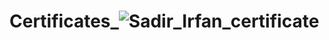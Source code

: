 # Certificates_![Sadir_Irfan_certificate](https://github.com/Sadir25/Certificates_/assets/93542008/429f54bc-9f1b-4ec5-8943-00b0bc8a0b19)
